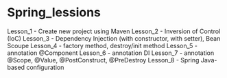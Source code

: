 # Spring_lessions

Lesson_1 - Create new project using Maven
Lesson_2 - Inversion of Control (IoC)
Lesson_3 - Dependency Injection (with constructor, with setter), Bean Scoupe
Lesson_4 - factory method, destroy/init method
Lesson_5 - annotation @Component
Lesson_6 - annotation DI
Lesson_7 - annotation @Scope, @Value, @PostConstruct, @PreDestroy
Lesson_8 - Spring Java-based configuration
